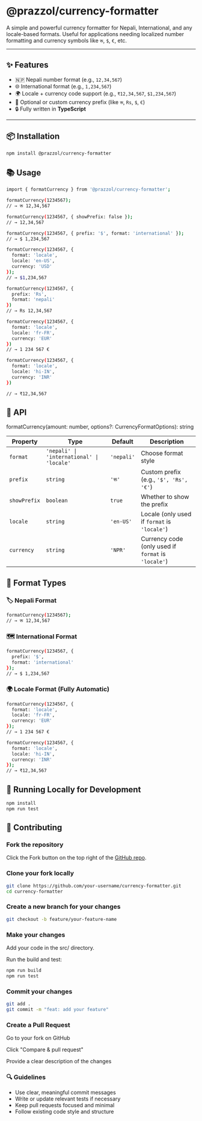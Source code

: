 # @prazzol/currency-formatter

A simple and powerful currency formatter for Nepali, International, and any locale-based formats. Useful for applications needing localized number formatting and currency symbols like `रू`, `$`, `€`, etc.

---

## ✨ Features

- 🇳🇵 Nepali number format (e.g., `12,34,567`)
- 🌐 International format (e.g., `1,234,567`)
- 🌍 Locale + currency code support (e.g., `₹12,34,567`, `$1,234,567`)
- 🔣 Optional or custom currency prefix (like `रू`, `Rs`, `$`, `€`)
- 🔒 Fully written in **TypeScript**

---

## 📦 Installation

```bash
npm install @prazzol/currency-formatter
```

## 📚 Usage
```bash
import { formatCurrency } from '@prazzol/currency-formatter';

formatCurrency(1234567);
// → रू 12,34,567

formatCurrency(1234567, { showPrefix: false });
// → 12,34,567

formatCurrency(1234567, { prefix: '$', format: 'international' });
// → $ 1,234,567

formatCurrency(1234567, {
  format: 'locale',
  locale: 'en-US',
  currency: 'USD'
});
// → $1,234,567

formatCurrency(1234567, {
  prefix: 'Rs',
  format: 'nepali'
})
// → Rs 12,34,567

formatCurrency(1234567, {
  format: 'locale',
  locale: 'fr-FR',
  currency: 'EUR'
})
// → 1 234 567 €

formatCurrency(1234567, {
  format: 'locale',
  locale: 'hi-IN',
  currency: 'INR'
})

// → ₹12,34,567
```

## 🧰 API
formatCurrency(amount: number, options?: CurrencyFormatOptions): string

| Property     | Type                                      | Default    | Description                                         |
| ------------ | ----------------------------------------- | ---------- | --------------------------------------------------- |
| `format`     | `'nepali' \| 'international' \| 'locale'` | `'nepali'` | Choose format style                                 |
| `prefix`     | `string`                                  | `'रू'`     | Custom prefix (e.g., `'$', 'Rs', '€'`)              |
| `showPrefix` | `boolean`                                 | `true`     | Whether to show the prefix                          |
| `locale`     | `string`                                  | `'en-US'`  | Locale (only used if `format` is `'locale'`)        |
| `currency`   | `string`                                  | `'NPR'`    | Currency code (only used if `format` is `'locale'`) |


## 🔄 Format Types

### 🏷 Nepali Format
```bash
formatCurrency(1234567);
// → रू 12,34,567
```

### 🗺 International Format
```bash
formatCurrency(1234567, {
  prefix: '$',
  format: 'international'
});
// → $ 1,234,567

```

### 🌍 Locale Format (Fully Automatic)
```bash
formatCurrency(1234567, {
  format: 'locale',
  locale: 'fr-FR',
  currency: 'EUR'
});
// → 1 234 567 €

formatCurrency(1234567, {
  format: 'locale',
  locale: 'hi-IN',
  currency: 'INR'
});
// → ₹12,34,567

```

## 🧪 Running Locally for Development
```bash
npm install
npm run test
```

## 🤝 Contributing
### Fork the repository
Click the Fork button on the top right of the [GitHub repo](https://github.com/prazzolgautam62/currency-formatter).

### Clone your fork locally
```bash
git clone https://github.com/your-username/currency-formatter.git
cd currency-formatter
```

### Create a new branch for your changes
```bash
git checkout -b feature/your-feature-name
```
### Make your changes
Add your code in the src/ directory.

Run the build and test:

```bash
npm run build
npm run test
```

### Commit your changes
```bash
git add .
git commit -m "feat: add your feature"
```

### Create a Pull Request
Go to your fork on GitHub

Click "Compare & pull request"

Provide a clear description of the changes

### 🔍 Guidelines
- Use clear, meaningful commit messages
- Write or update relevant tests if necessary
- Keep pull requests focused and minimal
- Follow existing code style and structure



